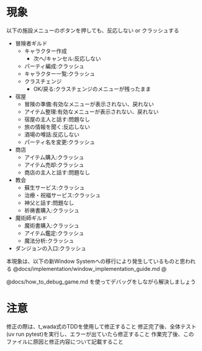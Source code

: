 # 現象

以下の施設メニューのボタンを押しても、反応しない or クラッシュする

* 冒険者ギルド
    * キャラクター作成
        * 次へ/キャンセル:反応しない
    * パーティ編成:クラッシュ
    * キャラクター一覧:クラッシュ
    * クラスチェンジ
        * OK/戻る:クラスチェンジのメニューが残ったまま
* 宿屋
    * 冒険の準備:有効なメニューが表示されない、戻れない
    * アイテム整理:有効なメニューが表示されない、戻れない
    * 宿屋の主人と話す:問題なし
    * 旅の情報を聞く:反応しない
    * 酒場の噂話:反応しない
    * パーティ名を変更:クラッシュ
* 商店
    * アイテム購入:クラッシュ
    * アイテム売却:クラッシュ
    * 商店の主人と話す:問題なし
* 教会
    * 蘇生サービス:クラッシュ
    * 治療・祝福サービス:クラッシュ
    * 神父と話す:問題なし
    * 祈祷書購入:クラッシュ
* 魔術師ギルド
    * 魔術書購入:クラッシュ
    * アイテム鑑定:クラッシュ
    * 魔法分析:クラッシュ
* ダンジョンの入口:クラッシュ

本現象は、以下の新Window Systemへの移行により発生しているものと思われる
@docs/implementation/window_implementation_guide.md
@

@docs/how_to_debug_game.md を使ってデバッグをしながら解決しましょう

# 注意

修正の際は、t_wada式のTDDを使用して修正すること
修正完了後、全体テスト(uv run pytest)を実行し、エラーが出ていたら修正すること
作業完了後、このファイルに原因と修正内容について記載すること
